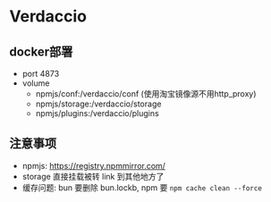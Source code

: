 # Verdaccio

## docker部署
- port 4873
- volume
  - npmjs/conf:/verdaccio/conf (使用淘宝镜像源不用http_proxy)
  - npmjs/storage:/verdaccio/storage
  - npmjs/plugins:/verdaccio/plugins

## 注意事项
- npmjs: https://registry.npmmirror.com/
- storage 直接挂载被转 link 到其他地方了
- 缓存问题: bun 要删除 bun.lockb, npm 要 `npm cache clean --force`